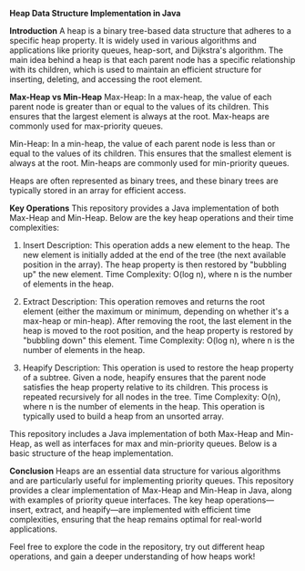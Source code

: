 **Heap Data Structure Implementation in Java**

**Introduction**
A heap is a binary tree-based data structure that adheres to a specific heap property. It is widely used in various algorithms and applications like priority queues, heap-sort, and Dijkstra's algorithm. The main idea behind a heap is that each parent node has a specific relationship with its children, which is used to maintain an efficient structure for inserting, deleting, and accessing the root element.

**Max-Heap vs Min-Heap**
Max-Heap: In a max-heap, the value of each parent node is greater than or equal to the values of its children. This ensures that the largest element is always at the root. Max-heaps are commonly used for max-priority queues.

Min-Heap: In a min-heap, the value of each parent node is less than or equal to the values of its children. This ensures that the smallest element is always at the root. Min-heaps are commonly used for min-priority queues.

Heaps are often represented as binary trees, and these binary trees are typically stored in an array for efficient access.

**Key Operations**
This repository provides a Java implementation of both Max-Heap and Min-Heap. Below are the key heap operations and their time complexities:

1. Insert
Description: This operation adds a new element to the heap. The new element is initially added at the end of the tree (the next available position in the array). The heap property is then restored by "bubbling up" the new element.
Time Complexity: O(log n), where n is the number of elements in the heap.

2. Extract
Description: This operation removes and returns the root element (either the maximum or minimum, depending on whether it's a max-heap or min-heap). After removing the root, the last element in the heap is moved to the root position, and the heap property is restored by "bubbling down" this element.
Time Complexity: O(log n), where n is the number of elements in the heap.

3. Heapify
Description: This operation is used to restore the heap property of a subtree. Given a node, heapify ensures that the parent node satisfies the heap property relative to its children. This process is repeated recursively for all nodes in the tree.
Time Complexity: O(n), where n is the number of elements in the heap. This operation is typically used to build a heap from an unsorted array.



This repository includes a Java implementation of both Max-Heap and Min-Heap, as well as interfaces for max and min-priority queues. Below is a basic structure of the heap implementation.

**Conclusion**
Heaps are an essential data structure for various algorithms and are particularly useful for implementing priority queues. This repository provides a clear implementation of Max-Heap and Min-Heap in Java, along with examples of priority queue interfaces. The key heap operations—insert, extract, and heapify—are implemented with efficient time complexities, ensuring that the heap remains optimal for real-world applications.

Feel free to explore the code in the repository, try out different heap operations, and gain a deeper understanding of how heaps work!
